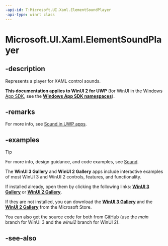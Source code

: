 ```yaml
---
-api-id: T:Microsoft.UI.Xaml.ElementSoundPlayer
-api-type: winrt class
---
```


<!-- Class syntax.
public class ElementSoundPlayer : Windows.UI.Xaml.IElementSoundPlayer
-->

# Microsoft.UI.Xaml.ElementSoundPlayer

## -description
Represents a player for XAML control sounds.

**This documentation applies to WinUI 2 for UWP** (for [WinUI](/windows/apps/winui/winui3/) in the [Windows App SDK](/windows/apps/windows-app-sdk/), see the **[Windows App SDK namespaces](/windows/windows-app-sdk/api/winrt/)**).

## -remarks
For more info, see [Sound in UWP apps](/windows/uwp/style/sound).

## -examples

> [!TIP]
> For more info, design guidance, and code examples, see [Sound](/windows/apps/design/style/sound).
>
> The **WinUI 3 Gallery** and **WinUI 2 Gallery** apps include interactive examples of most WinUI 3 and WinUI 2 controls, features, and functionality.
>
> If installed already, open them by clicking the following links: [**WinUI 3 Gallery**](winui3gallery:/item/Sound) or [**WinUI 2 Gallery**](winui2gallery:/item/Sound).
>
> If they are not installed, you can download the [**WinUI 3 Gallery**](https://www.microsoft.com/store/productId/9P3JFPWWDZRC) and the [**WinUI 2 Gallery**](https://www.microsoft.com/store/productId/9MSVH128X2ZT) from the Microsoft Store.
>
> You can also get the source code for both from [GitHub](https://github.com/Microsoft/WinUI-Gallery) (use the *main* branch for WinUI 3 and the *winui2* branch for WinUI 2).

## -see-also
